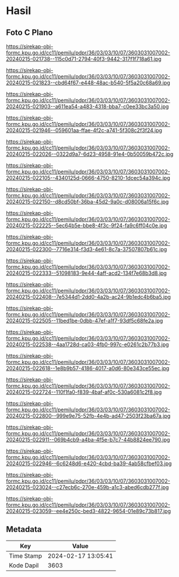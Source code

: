 # Hasil

## Foto C Plano

https://sirekap-obj-formc.kpu.go.id/cc11/pemilu/pdpr/36/03/03/10/07/3603031007002-20240215-021738--115c0d71-2794-40f3-9442-317f1f718a61.jpg

https://sirekap-obj-formc.kpu.go.id/cc11/pemilu/pdpr/36/03/03/10/07/3603031007002-20240215-021823--cbd64f67-e448-48ac-b540-5f5a20c68a69.jpg

https://sirekap-obj-formc.kpu.go.id/cc11/pemilu/pdpr/36/03/03/10/07/3603031007002-20240215-021903--a611ea54-a483-4318-bba7-c0ee33bc3a50.jpg

https://sirekap-obj-formc.kpu.go.id/cc11/pemilu/pdpr/36/03/03/10/07/3603031007002-20240215-021946--059601aa-ffae-4f2c-a741-5f308c2f3f24.jpg

https://sirekap-obj-formc.kpu.go.id/cc11/pemilu/pdpr/36/03/03/10/07/3603031007002-20240215-022026--0322d9a7-6d23-4958-91e4-0b50059b472c.jpg

https://sirekap-obj-formc.kpu.go.id/cc11/pemilu/pdpr/36/03/03/10/07/3603031007002-20240215-022105--4340125d-0666-4750-8210-1dcec54a394c.jpg

https://sirekap-obj-formc.kpu.go.id/cc11/pemilu/pdpr/36/03/03/10/07/3603031007002-20240215-022150--d8cd50bf-36ba-45d2-9a0c-d08006a15f6c.jpg

https://sirekap-obj-formc.kpu.go.id/cc11/pemilu/pdpr/36/03/03/10/07/3603031007002-20240215-022225--5ec64b5e-bbe8-4f3c-9f24-fa9c6ff04c0e.jpg

https://sirekap-obj-formc.kpu.go.id/cc11/pemilu/pdpr/36/03/03/10/07/3603031007002-20240215-022300--7716e314-f3d3-4e61-8c7a-37507807b61c.jpg

https://sirekap-obj-formc.kpu.go.id/cc11/pemilu/pdpr/36/03/03/10/07/3603031007002-20240215-022333--51098183-9e44-4aff-acd2-134f7e68b3d8.jpg

https://sirekap-obj-formc.kpu.go.id/cc11/pemilu/pdpr/36/03/03/10/07/3603031007002-20240215-022408--7e5344d1-2dd0-4a2b-ac24-9b1edc4b6ba5.jpg

https://sirekap-obj-formc.kpu.go.id/cc11/pemilu/pdpr/36/03/03/10/07/3603031007002-20240215-022505--11bed1be-0dbb-47ef-a1f7-93df5c68fe2a.jpg

https://sirekap-obj-formc.kpu.go.id/cc11/pemilu/pdpr/36/03/03/10/07/3603031007002-20240215-022538--4aa1728d-ca03-4fb0-997c-e0261c2b77b3.jpg

https://sirekap-obj-formc.kpu.go.id/cc11/pemilu/pdpr/36/03/03/10/07/3603031007002-20240215-022618--1e8b9b57-4186-4017-a0d6-80e343ce55ec.jpg

https://sirekap-obj-formc.kpu.go.id/cc11/pemilu/pdpr/36/03/03/10/07/3603031007002-20240215-022724--110f1fa0-f839-4baf-af0c-530a6081c2f8.jpg

https://sirekap-obj-formc.kpu.go.id/cc11/pemilu/pdpr/36/03/03/10/07/3603031007002-20240215-022800--999e9e75-52fb-4e4b-ad47-2503f23ba67a.jpg

https://sirekap-obj-formc.kpu.go.id/cc11/pemilu/pdpr/36/03/03/10/07/3603031007002-20240215-022911--069b4cb9-a4ba-4f5e-b7c7-44b8824ee790.jpg

https://sirekap-obj-formc.kpu.go.id/cc11/pemilu/pdpr/36/03/03/10/07/3603031007002-20240215-022946--6c6248d6-e420-4cbd-ba39-4ab58cfbef03.jpg

https://sirekap-obj-formc.kpu.go.id/cc11/pemilu/pdpr/36/03/03/10/07/3603031007002-20240215-023024--c27ecb6c-270e-459b-a1c3-abed6cdb277f.jpg

https://sirekap-obj-formc.kpu.go.id/cc11/pemilu/pdpr/36/03/03/10/07/3603031007002-20240215-023059--ee4e250c-bed3-4822-9654-01e89c73b817.jpg


## Metadata

| Key        | Value               |
| ---------- | ------------------- |
| Time Stamp | 2024-02-17 13:05:41 |
| Kode Dapil | 3603                |




